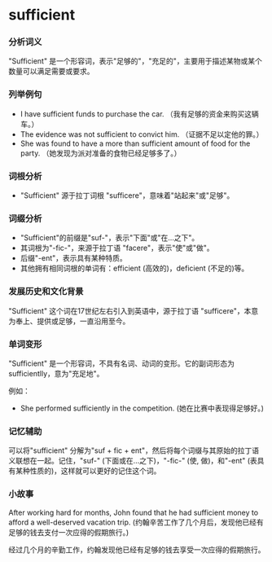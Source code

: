 # sufficient

### 分析词义

  

"Sufficient" 是一个形容词，表示"足够的"，"充足的"，主要用于描述某物或某个数量可以满足需要或要求。

  

### 列举例句

  

*   I have sufficient funds to purchase the car. （我有足够的资金来购买这辆车。）
*   The evidence was not sufficient to convict him. （证据不足以定他的罪。）
*   She was found to have a more than sufficient amount of food for the party. （她发现为派对准备的食物已经足够多了。）

  

### 词根分析

  

*   "Sufficient" 源于拉丁词根 "sufficere"，意味着"站起来"或"足够"。

  

### 词缀分析

  

*   "Sufficient"的前缀是"suf-"，表示"下面"或"在...之下"。
*   其词根为"-fic-"，来源于拉丁语 "facere"，表示"使"或"做"。
*   后缀"-ent"，表示具有某种特质。
*   其他拥有相同词根的单词有：efficient (高效的)，deficient (不足的)等。

  

### 发展历史和文化背景

  

"Sufficient" 这个词在17世纪左右引入到英语中，源于拉丁语 "sufficere"，本意为奉上、提供或足够，一直沿用至今。

  

### 单词变形

  

"Sufficient" 是一个形容词，不具有名词、动词的变形。它的副词形态为 sufficientlly，意为"充足地"。

  

例如：

  

*   She performed sufficiently in the competition. (她在比赛中表现得足够好。)

  

### 记忆辅助

  

可以将"sufficient" 分解为"suf + fic + ent"，然后将每个词缀与其原始的拉丁语义联想在一起。记住，"suf-" (下面或在…之下)，"-fic-" (使, 做)，和"-ent" (表具有某种性质的)，这样就可以更好的记住这个词。

  

### 小故事

  

After working hard for months, John found that he had sufficient money to afford a well-deserved vacation trip. (约翰辛苦工作了几个月后，发现他已经有足够的钱去支付一次应得的假期旅行。)

  

经过几个月的辛勤工作，约翰发现他已经有足够的钱去享受一次应得的假期旅行。
